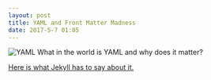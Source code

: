 ```yaml
---
layout: post
title: YAML and Front Matter Madness
date: 2017-5-7 01:05
---
```

![YAML](http://i.imgur.com/BQwXQ6L.png)
What in the world is YAML and why does it matter?

[Here is what Jekyll has to say about it.](https://jekyllrb.com/docs/frontmatter/)
